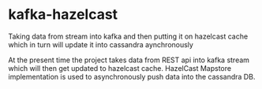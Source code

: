 # kafka-hazelcast
Taking data from stream into kafka and then putting it on hazelcast cache which in turn will update it into cassandra aynchronously

At the present time the project takes data from REST api into kafka stream which will then get updated to hazelcast cache. HazelCast Mapstore implementation is used to 
asynchronously push data into the cassandra DB.
